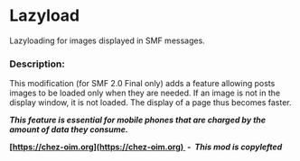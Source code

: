 # Lazyload
Lazyloading for images displayed in SMF messages.


### Description:

This modification (for SMF 2.0 Final only) adds a feature allowing posts images to be loaded only when they are needed.
If an image is not in the display window, it is not loaded.
The display of a page thus becomes faster.

**_This feature is essential for mobile phones that are charged by the amount of data they consume._**


**[https://chez-oim.org](https://chez-oim.org)  -  _This mod is copylefted_**  
